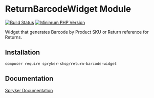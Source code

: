 # ReturnBarcodeWidget Module

[![Build Status](https://travis-ci.org/spryker-shop/return-barcode-widget.svg)](https://travis-ci.org/spryker-shop/return-barcode-widget)
[![Minimum PHP Version](https://img.shields.io/badge/php-%3E%3D%207.2-8892BF.svg)](https://php.net/)

Widget that generates Barcode by Product SKU or Return reference for Returns.

## Installation

```
composer require spryker-shop/return-barcode-widget
```

## Documentation

[Spryker Documentation](https://academy.spryker.com/developing_with_spryker/module_guide/modules.html)
